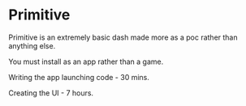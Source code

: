 # Primitive
Primitive is an extremely basic dash made more as a poc rather than anything else.

You must install as an app rather than a game.

Writing the app launching code - 30 mins.

Creating the UI - 7 hours.
